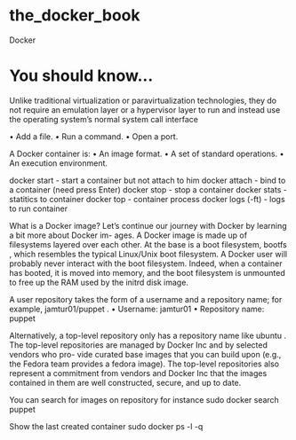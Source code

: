 # the_docker_book
Docker

# You should know...

Unlike traditional virtualization or paravirtualization technologies,
they do not require an emulation layer or a hypervisor layer to run and instead
use the operating system’s normal system call interface

• Add a file.
• Run a command.
• Open a port.

A Docker container is:
• An image format.
• A set of standard operations.
• An execution environment.

docker start - start a container but not attach to him
docker attach - bind to a container (need press Enter)
docker stop - stop a container
docker stats - statitics to container
docker top  - container process
docker logs (-ft) - logs to run container


What is a Docker image?
Let’s continue our journey with Docker by learning a bit more about Docker im-
ages. A Docker image is made up of filesystems layered over each other. At the
base is a boot filesystem, bootfs , which resembles the typical Linux/Unix boot
filesystem. A Docker user will probably never interact with the boot filesystem.
Indeed, when a container has booted, it is moved into memory, and the boot
filesystem is unmounted to free up the RAM used by the initrd disk image.


A user repository takes the form of a username and a repository name; for example,
jamtur01/puppet .
• Username: jamtur01
• Repository name: puppet

Alternatively, a top-level repository only has a repository name like ubuntu . The
top-level repositories are managed by Docker Inc and by selected vendors who pro-
vide curated base images that you can build upon (e.g., the Fedora team provides
a fedora image). The top-level repositories also represent a commitment from
vendors and Docker Inc that the images contained in them are well constructed,
secure, and up to date.

You can search for images on repository
for instance sudo docker search puppet

Show the last created container
sudo docker ps -l -q
